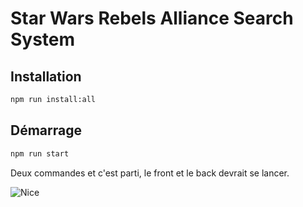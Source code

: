 # Star Wars Rebels Alliance Search System

## Installation

```bash
npm run install:all
```

## Démarrage

```bash
npm run start
```

Deux commandes et c'est parti, le front et le back devrait se lancer. 


![Nice](https://media4.giphy.com/media/yJFeycRK2DB4c/giphy.gif)